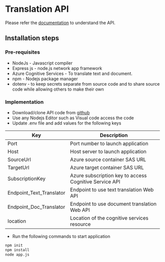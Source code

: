 # Translation API
Please refer the [documentation](https://github.com/RHebsur/ITIS-6177-Translation-API/blob/main/Translation_API_Documentation.pdf) to understand the API.
## Installation steps
### Pre-requisites
-	NodeJs - Javascript compiler
-	Express js - node.js network app framework
-	Azure Cognitive Services - To translate text and document.
-	npm - Nodejs package manager
-	dotenv - to keep secrets separate from source code and to share source code while allowing others to make their own

### Implementation
- Download/clone API code from [github](https://github.com/RHebsur/ITIS-6177-Translation-API)
- Use any Nodejs Editor such as Visual code access the code
- Update .env file and add values for the following keys

| Key | Description |
| ------ | ------ |
| Port |  Port number to launch application |
| Host | Host server to launch application |
| SourceUrl | Azure source container SAS URL |
| TargetUrl | Azure target container SAS URL |
| SubscriptionKey | Azure subscription key to access Cognitive Service API |
| Endpoint_Text_Translator | Endpoint to use text translation Web API |
| Endpoint_Doc_Translator | Endpoint to use document translation Web API |
| location | Location of the cognitive services resource |

- Run the following commands to start application
```sh
npm init
npm install
node app.js
```
